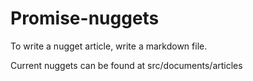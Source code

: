 # Promise-nuggets

To write a nugget article, write a markdown file. 

Current nuggets can be found at src/documents/articles

